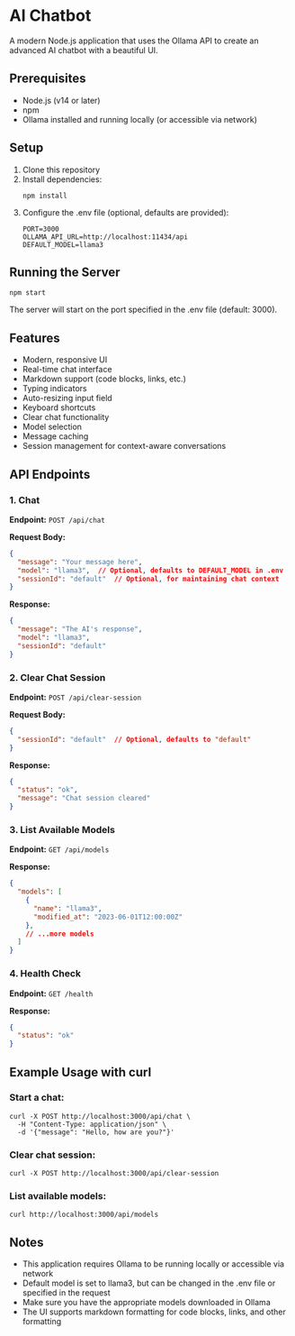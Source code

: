 # AI Chatbot

A modern Node.js application that uses the Ollama API to create an advanced AI chatbot with a beautiful UI.

## Prerequisites

- Node.js (v14 or later)
- npm
- Ollama installed and running locally (or accessible via network)

## Setup

1. Clone this repository
2. Install dependencies:
   ```
   npm install
   ```
3. Configure the .env file (optional, defaults are provided):
   ```
   PORT=3000
   OLLAMA_API_URL=http://localhost:11434/api
   DEFAULT_MODEL=llama3
   ```

## Running the Server

```
npm start
```

The server will start on the port specified in the .env file (default: 3000).

## Features

- Modern, responsive UI
- Real-time chat interface
- Markdown support (code blocks, links, etc.)
- Typing indicators
- Auto-resizing input field
- Keyboard shortcuts
- Clear chat functionality
- Model selection
- Message caching
- Session management for context-aware conversations

## API Endpoints

### 1. Chat

**Endpoint:** `POST /api/chat`

**Request Body:**
```json
{
  "message": "Your message here",
  "model": "llama3",  // Optional, defaults to DEFAULT_MODEL in .env
  "sessionId": "default"  // Optional, for maintaining chat context
}
```

**Response:**
```json
{
  "message": "The AI's response",
  "model": "llama3",
  "sessionId": "default"
}
```

### 2. Clear Chat Session

**Endpoint:** `POST /api/clear-session`

**Request Body:**
```json
{
  "sessionId": "default"  // Optional, defaults to "default"
}
```

**Response:**
```json
{
  "status": "ok",
  "message": "Chat session cleared"
}
```

### 3. List Available Models

**Endpoint:** `GET /api/models`

**Response:**
```json
{
  "models": [
    {
      "name": "llama3",
      "modified_at": "2023-06-01T12:00:00Z"
    },
    // ...more models
  ]
}
```

### 4. Health Check

**Endpoint:** `GET /health`

**Response:**
```json
{
  "status": "ok"
}
```

## Example Usage with curl

### Start a chat:
```
curl -X POST http://localhost:3000/api/chat \
  -H "Content-Type: application/json" \
  -d '{"message": "Hello, how are you?"}'
```

### Clear chat session:
```
curl -X POST http://localhost:3000/api/clear-session
```

### List available models:
```
curl http://localhost:3000/api/models
```

## Notes

- This application requires Ollama to be running locally or accessible via network
- Default model is set to llama3, but can be changed in the .env file or specified in the request
- Make sure you have the appropriate models downloaded in Ollama
- The UI supports markdown formatting for code blocks, links, and other formatting 